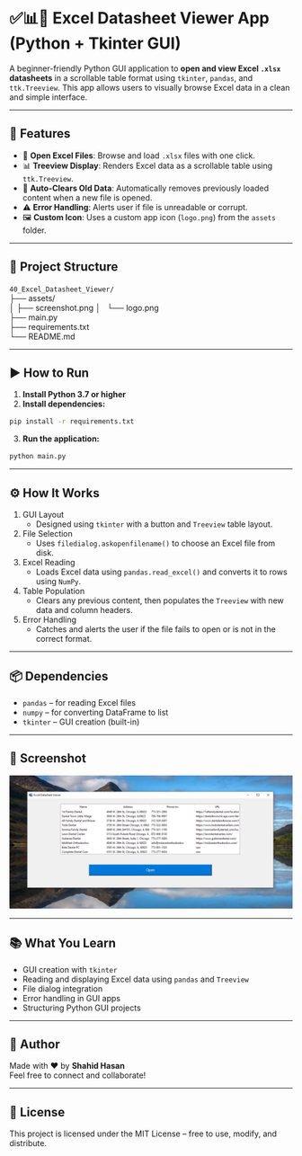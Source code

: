 # ✅📊🧾 Excel Datasheet Viewer App (Python + Tkinter GUI)

A beginner-friendly Python GUI application to **open and view Excel `.xlsx` datasheets** in a scrollable table format using `tkinter`, `pandas`, and `ttk.Treeview`. This app allows users to visually browse Excel data in a clean and simple interface.

---

## 📌 Features

- 📂 **Open Excel Files**: Browse and load `.xlsx` files with one click.
- 📊 **Treeview Display**: Renders Excel data as a scrollable table using `ttk.Treeview`.
- 🧹 **Auto-Clears Old Data**: Automatically removes previously loaded content when a new file is opened.
- ⚠️ **Error Handling**: Alerts user if file is unreadable or corrupt.
- 🖼️ **Custom Icon**: Uses a custom app icon (`logo.png`) from the `assets` folder.

---

## 📂 Project Structure

`40_Excel_Datasheet_Viewer/`  
├── assets/  
│   ├── screenshot.png
│   └── logo.png  
├── main.py  
├── requirements.txt  
└── README.md  

---

## ▶️ How to Run

1. **Install Python 3.7 or higher**
2. **Install dependencies:**

```bash
pip install -r requirements.txt
```
3. **Run the application:**

```bash
python main.py
```

---

## ⚙️ How It Works

1. GUI Layout
    - Designed using `tkinter` with a button and `Treeview` table layout.
2. File Selection
    - Uses `filedialog.askopenfilename()` to choose an Excel file from disk.
3. Excel Reading
    - Loads Excel data using `pandas.read_excel()` and converts it to rows using `NumPy`.
4. Table Population
    - Clears any previous content, then populates the `Treeview` with new data and column headers.
5. Error Handling
    - Catches and alerts the user if the file fails to open or is not in the correct format.

---

## 📦 Dependencies

- `pandas` – for reading Excel files
- `numpy` – for converting DataFrame to list
- `tkinter` – GUI creation (built-in)

---

## 📸 Screenshot

![View_Excel_Datasheet](assets/screenshot.png)

---

## 📚 What You Learn

- GUI creation with `tkinter`
- Reading and displaying Excel data using `pandas` and `Treeview`
- File dialog integration
- Error handling in GUI apps
- Structuring Python GUI projects

---

## 👤 Author

Made with ❤️ by **Shahid Hasan**  
Feel free to connect and collaborate!

---

## 📄 License

This project is licensed under the MIT License – free to use, modify, and distribute.